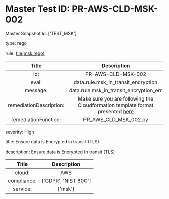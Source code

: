 



# Master Test ID: PR-AWS-CLD-MSK-002


Master Snapshot Id: ['TEST_MSK']

type: rego

rule: [file(msk.rego)]  
  
  
  
  

|Title|Description|
| :---: | :---: |
|id: |PR-AWS-CLD-MSK-002|
|eval: |data.rule.msk_in_transit_encryption|
|message: |data.rule.msk_in_transit_encryption_err|
|remediationDescription: |Make sure you are following the Cloudformation template format presented <a href='https://docs.aws.amazon.com/AWSCloudFormation/latest/UserGuide/aws-resource-msk-cluster.html#cfn-msk-cluster-encryptioninfo' target='_blank'>here</a>|
|remediationFunction: |PR_AWS_CLD_MSK_002.py|


severity: High

title: Ensure data is Encrypted in transit (TLS)

description: Ensure data is Encrypted in transit (TLS)  
  
  

|Title|Description|
| :---: | :---: |
|cloud: |AWS|
|compliance: |['GDPR', 'NIST 800']|
|service: |['msk']|



[file(msk.rego)]: https://github.com/prancer-io/prancer-compliance-test/tree/master/aws/cloud/msk.rego
